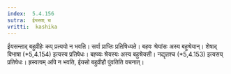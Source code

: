```yaml
---
index:  5.4.156
sutra:  ईयसश् च
vritti:  kashika 
---
```


ईयसन्ताद् बहुव्रीहेः कप् प्रत्ययो न भवति। सर्वा प्राप्तिः प्रतिषिध्यते। बहवः श्रेयांसः अस्य बहुश्रेयान्। शेषाद् विभाषा (*5,4.154) इत्यस्य प्रतिषेधः। बह्व्यः श्रेयस्यः अस्य बहुश्रेयसी। नद्यृतश्च (*5,4.153) इत्यसय् प्रतिषेधः। ह्रस्वत्वम् अपि न भवति, ईयसो बहुव्रीहौ पुंवतिति वचनात्।

